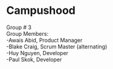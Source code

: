 # Campushood
Group # 3        
Group Members:    
  -Awais Abid, Product Manager  
  -Blake Craig, Scrum Master (alternating)  
  -Huy Nguyen, Developer  
  -Paul Skok, Developer  
